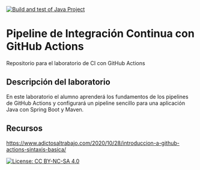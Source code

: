[![Build and test of Java Project](https://github.com/ETSISI-EMS/ems2023_lab_1_3_ci_github_actions-OuzhanLin/actions/workflows/main.yml/badge.svg)](https://github.com/ETSISI-EMS/ems2023_lab_1_3_ci_github_actions-OuzhanLin/actions/workflows/main.yml)

# Pipeline de Integración Continua con GitHub Actions

Repositorio para el laboratorio de CI con GitHub Actions

## Descripción del laboratorio

En este laboratorio el alumno aprenderá los fundamentos de los pipelines de GitHub Actions y configurará un pipeline
sencillo para una aplicación Java con Spring Boot y Maven. 

## Recursos
https://www.adictosaltrabajo.com/2020/10/28/introduccion-a-github-actions-sintaxis-basica/

[![License: CC BY-NC-SA 4.0](https://img.shields.io/badge/License-CC_BY--NC--SA_4.0-lightgrey.svg)](https://creativecommons.org/licenses/by-nc-sa/4.0/)
